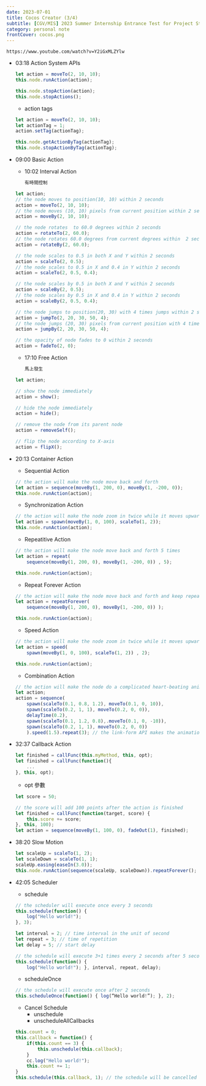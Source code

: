 ```yaml
---
date: 2023-07-01
title: Cocos Creator (3/4)
subtitle: [CGV/MIS] 2023 Summer Internship Entrance Test for Project Students
category: personal note
frontCover: cocos.png
---
```


```youtube
https://www.youtube.com/watch?v=Y2iGxMLZYlw
```

- 03:18 Action System APIs
    ```typescript
    let action = moveTo(2, 10, 10);
    this.node.runAction(action);

    this.node.stopAction(action);
    this.node.stopActions();
    ```
    - action tags
    ```typescript
    let action = moveTo(2, 10, 10);
    let actionTag = 1;
    action.setTag(actionTag);
    
    this.node.getActionByTag(actionTag);
    this.node.stopActionByTag(actionTag);
    ```
- 09:00 Basic Action
    - 10:02 Interval Action
        ```def 
        有時間控制
        ```
    ```typescript
    let action;
    // the node moves to position(10, 10) within 2 seconds
    action = moveTo(2, 10, 10); 
    // the node moves (10, 10) pixels from current position within 2 seconds
    action = moveBy(2, 10, 10);

    // the node rotates  to 60.0 degrees within 2 seconds
    action = rotateTo(2, 60.0);
    // the node rotates 60.0 degrees from current degrees within  2 seconds
    action = rotateBy(2, 60.0);

    // the node scales to 0.5 in both X and Y within 2 seconds
    action = scaleTo(2, 0.5);
    // the node scales to 0.5 in X and 0.4 in Y within 2 seconds
    action = scaleTo(2, 0.5, 0.4);

    // the node scales by 0.5 in both X and Y within 2 seconds
    action = scaleBy(2, 0.5);
    // the node scales by 0.5 in X and 0.4 in Y within 2 seconds
    action = scaleBy(2, 0.5, 0.4);

    // the node jumps to position(20, 30) with 4 times jumps within 2 seconds, jump height is 50
    action = jumpTo(2, 20, 30, 50, 4);
    // the node jumps (20, 30) pixels from current position with 4 times jumps within 2 seconds, jump height is 50
    action = jumpBy(2, 20, 30, 50, 4);

    // the opacity of node fades to 0 within 2 seconds
    action = fadeTo(2, 0);
    ```
    - 17:10 Free Action
        ```def 
        馬上發生
        ```
    ``` typescript
    let action;

    // show the node immediately
    action = show();

    // hide the node immediately
    action = hide();

    // remove the node from its parent node
    action = removeSelf();

    // flip the node according to X-axis
    action = flipX();
    ```

- 20:13 Container Action
    - Sequential Action
    ``` typescript
    // the action will make the node move back and forth
    let action = sequence(moveBy(1, 200, 0), moveBy(1, -200, 0));
    this.node.runAction(action);
    ```
    
    - Synchronization Action
    ``` typescript
    // the action will make the node zoom in twice while it moves upwards
    let action = spawn(moveBy(1, 0, 100), scaleTo(1, 2));
    this.node.runAction(action);
    ```
    
    - Repeatitive Action
    ``` typescript
    // the action will make the node move back and forth 5 times
    let action = repeat(
        sequence(moveBy(1, 200, 0), moveBy(1, -200, 0)) , 5);

    this.node.runAction(action);
    ```

    - Repeat Forever Action
    ``` typescript
    // the action will make the node move back and forth and keep repeating
    let action = repeatForever(
        sequence(moveBy(1, 200, 0), moveBy(1, -200, 0)) );

    this.node.runAction(action);
    ```
    
    - Speed Action
    ``` typescript
    // the action will make the node zoom in twice while it moves upwards within 0.5 seconds
    let action = speed(
        spawn(moveBy(1, 0, 100), scaleTo(1, 2)) , 2);

    this.node.runAction(action);
    ```

    - Combination Action
    ```typescript
    // the action will make the node do a complicated heart-beating animation
    let action;
    action = sequence(
        spawn(scaleTo(0.1, 0.8, 1.2), moveTo(0.1, 0, 10)),
        spawn(scaleTo(0.2, 1, 1), moveTo(0.2, 0, 0)),
        delayTime(0.2),
        spawn(scaleTo(0.1, 1.2, 0.8),.moveTo(0.1, 0, -10)),
        spawn(scaleTo(0.2, 1, 1), moveTo(0.2, 0, 0))
        ).speed(1.5).repeat(3); // the link-form API makes the animation play five 			times faster and repeat 3 times
    ```

- 32:37 Callback Action
    ```typescript
    let finished = callFunc(this.myMethod, this, opt);
    let finished = callFunc(function(){
        ...
    }, this, opt);
    ```
    - opt 參數
    ``` typescript
    let score = 50;

    // the score will add 100 points after the action is finished
    let finished = callFunc(function(target, score) {
        this.score += score;
    }, this, 100); 
    let action = sequence(moveBy(1, 100, 0), fadeOut(1), finished); 
    ```
    
- 38:20 Slow Motion
    ```typescript
    let scaleUp = scaleTo(1, 2);
    let scaleDown = scaleTo(1, 1);
    scaleUp.easing(easeIn(3.0));
    this.node.runAction(sequence(scaleUp, scaleDown)).repeatForever();
    ```
    
- 42:05 Scheduler
    - schedule
    ```typescript
    // the scheduler will execute once every 3 seconds
    this.schedule(function() {
        log("Hello world!");
    }, 3);

    let interval = 2; // time interval in the unit of second
    let repeat = 3; // time of repetition
    let delay = 5; // start delay

    // the schedule will execute 3+1 times every 2 seconds after 5 seconds 
    this.schedule(function() {
        log("Hello world!"); }, interval, repeat, delay);
    ```
    
    - scheduleOnce
    ```typescript
    // the schedule will execute once after 2 seconds 
    this.scheduleOnce(function() { log(“Hello world!”); }, 2);
    ```
    
    - Cancel Schedule
        - unschedule
        - unscheduleAllCallbacks 
    ```typescript
    this.count = 0;
    this.callback = function() {
        if(this.count == 3) {
            this.unschedule(this.callback);
        }
        cc.log("Hello world!");
        this.count += 1;
    }
    this.schedule(this.callback, 1); // the schedule will be cancelled after executing 4 times
    ```

